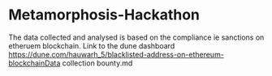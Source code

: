 # Metamorphosis-Hackathon
The data collected and analysed is based on the compliance ie sanctions on etheruem blockchain.
Link to the dune dashboard https://dune.com/hauwarh_5/blacklisted-address-on-ethereum-blockchainData collection
bounty.md

